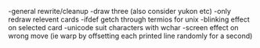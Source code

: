 -general rewrite/cleanup
-draw three (also consider yukon etc)
-only redraw relevent cards
-ifdef getch through termios for unix
-blinking effect on selected card
-unicode suit characters with wchar
-screen effect on wrong move (ie warp by offsetting each printed line randomly for a second)